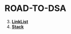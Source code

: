 # ROAD-TO-DSA
3. [**LinkList**](https://github.com/compl3xX/ROAD-TO-DSA/tree/main/LinkList)
4. [**Stack**](https://github.com/compl3xX/ROAD-TO-DSA/tree/main/Stack)

